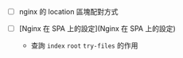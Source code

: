 
- [ ] nginx 的 location 區塊配對方式

- [ ] [Nginx 在 SPA 上的設定](Nginx 在 SPA 上的設定)

	- 查詢 `index` `root`  `try-files` 的作用
